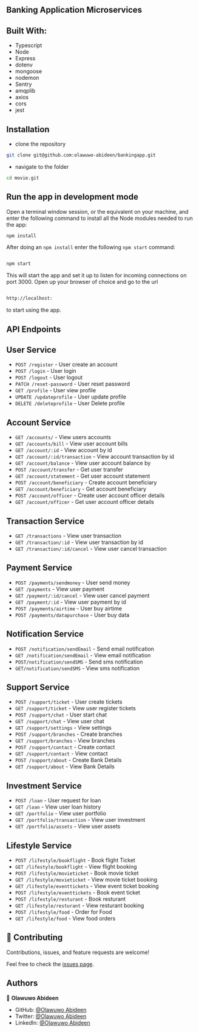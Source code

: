 ## Banking Application Microservices

## Built With:

- Typescript
- Node
- Express
- dotenv
- mongoose
- nodemon
- Sentry
- amqplib
- axios
- cors
- jest

## Installation

- clone the repository

```sh
git clone git@github.com:olawuwo-abideen/bankingapp.git
```

- navigate to the folder

```sh
cd movie.git
```

## Run the app in development mode

Open a terminal window session, or the equivalent on your machine, and enter the following command to install all the
Node modules needed to run the app:

```sh
npm install
```

After doing an `npm install` enter the following `npm start` command:

```sh

npm start

```

This will start the app and set it up to listen for incoming connections on port 3000. Open up your browser of choice
and go to the url

```sh

http://localhost:

```

to start using the app.

## API Endpoints

## User Service

- `POST /register` - User create an account
- `POST /login` - User login
- `POST /logout` - User logout
- `PATCH /reset-password` - User reset password
- `GET /profile` - User view profile
- `UPDATE /updateprofile` - User update profile 
- `DELETE /deleteprofile` - User Delete profile

## Account Service

- `GET /accounts/` - View users accounts
- `GET /accounts/bill` - View user account bills
- `GET /account/:id` - View account by id
- `GET /account/:id/transaction` - View account transaction by id
- `GET /account/balance` - View user account balance by 
- `POST /account/transfer` - Get user transfer
- `GET /account/statement` - Get user account statement
- `POST /account/beneficiary` - Create account beneficiary
- `GET /account/beneficiary` - Get account beneficiary
- `POST /account/officer` - Create user account officer details
- `GET /account/officer` - Get user account officer details

## Transaction Service

- `GET /transactions` - View user transaction
- `GET /transaction/:id` - View user transaction by id
- `GET /transaction/:id/cancel` - View user cancel transaction

## Payment Service

- `POST /payments/sendmoney` - User send money 
- `GET /payments` - View user payment
- `GET /payment/:id/cancel` - View user cancel payment
- `GET /payment/:id` - View user payment by id
- `POST /payments/airtime` - User buy airtime
- `POST /payments/datapurchase` - User buy data

## Notification Service

- `POST /notification/sendEmail` - Send email notification
- `GET /notification/sendEmail` - View email notification
- `POST/notification/sendSMS` - Send sms notification
- `GET/notification/sendSMS` - View sms notification

## Support Service

- `POST /support/ticket` - User create tickets
- `GET /support/ticket` - View user register tickets
- `POST /support/chat` - User start chat
- `GET /support/chat` - View user chat
- `GET /support/settings` - View settings
- `POST /support/branches` - Create branches
- `GET /support/branches` - View branches
- `POST /support/contact` - Create contact
- `GET /support/contact` - View contact
- `POST /support/about` - Create Bank Details
- `GET /support/about` - View Bank Details

## Investment Service

- `POST /loan` - User  request for loan 
- `GET /loan` - View user loan history
- `GET /portfolio` - View user portfolio
- `GET /portfolio/transaction` - View user investment
- `GET /portfolio/assets` - View user assets

## Lifestyle Service
- `POST /lifestyle/bookflight` - Book flight Ticket
- `GET /lifestyle/bookflight` - View flight booking
- `POST /lifestyle/movieticket` - Book movie ticket 
- `GET /lifestyle/movieticket` - View movie ticket booking
- `GET /lifestyle/eventtickets` - View event ticket booking
- `POST /lifestyle/eventtickets` - Book event ticket 
- `POST /lifestyle/resturant` - Book resturant 
- `GET /lifestyle/resturant` - View resturant booking
- `POST /lifestyle/food` - Order for Food
- `GET /lifestyle/food` - View food orders 

## 🤝 Contributing

Contributions, issues, and feature requests are welcome!

Feel free to check the [issues page](https://github.com/olawuwo-abideen/bankingapp/issues).

## Authors

👤 **Olawuwo Abideen**

- GitHub: [@Olawuwo Abideen](https://github.com/olawuwo-abideen)
- Twitter: [@Olawuwo Abideen](https://twitter.com/olawuwo_abideen)
- LinkedIn: [@Olawuwo Abideen](https://www.linkedin.com/in/olawuwo-abideen/)